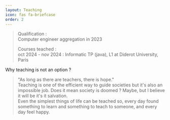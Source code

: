 ```yaml
---
layout: Teaching
icon: fas fa-briefcase
order: 2
---
```


> Qualification : \
> Computer engineer aggregation in 2023
>
> Courses teached :\
> oct 2024 - nov 2024 : Informatic TP (java), L1 at Diderot University, Paris


























Why teaching is not an option ?

> "As long as there are teachers, there is hope."\
> Teaching is one of the efficient way to guide societies but it's also an impossible job. Does it mean society is doomed ? Maybe, but I believe it will be it's it salvation.\
> Even the simplest things of life can be teached so, every day found something to learn and something to teach to someone, and every day feel happy.
